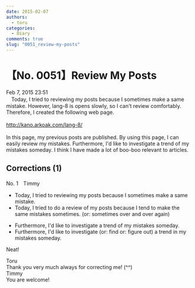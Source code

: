 ```yaml
---
date: 2015-02-07
authors:
  - toru
categories:
  - Diary
comments: true
slug: "0051_review-my-posts"
---
```


# 【No. 0051】Review My Posts
<div class="date">Feb 7, 2015 23:51</div>
<div id="post"><div id="body_show_ori">
　Today, I tried to reviewing my posts because I sometimes make a same mistake. However, lang-8 is opens slowly, so I can't review comfortably. Therefore, I created the following web page.<br/><br/><a href="http://kano.arkoak.com/lang-8/" target="_blank">http://kano.arkoak.com/lang-8/</a><br/><br/>In this page, my previous posts are published. By using this page, I can easily review my mistakes. Furthermore, I'd like to investigate a trend of my mistakes someday. I think I have made a lot of boo-boo relevant to articles.
</div></div>

<!-- more -->


## Corrections (1)
<div id="block"><div class="first_name"> No. 1　<span class="just_name">Timmy</span></div><div id="block2">
<ul class="correction_field">
<li class="incorrect">Today, I tried to reviewing my posts because I sometimes make a same mistake.</li>
<li class="corrected correct">
Today, I tried to <span class="f_blue">do a</span> review <span class="f_blue">of</span> my posts because I <span class="f_blue">tend to</span> make <span class="f_blue">the </span>same mistake<span class="f_blue">s </span>sometimes. (or: <span class="f_blue">sometimes over and over again</span>)
</li>
</ul>
<ul class="correction_field">
<li class="incorrect">Furthermore, I'd like to investigate a trend of my mistakes someday.</li>
<li class="corrected correct">
Furthermore, I'd like to investigate (or: <span class="f_blue">find</span> or: <span class="f_blue">figure out</span>) a trend <span class="f_blue">in</span> my mistakes someday.
</li>
</ul>
<p class="comment_small">
 Neat!
</p>

</div><div class="name"><span class="just_name">Toru</span><br>
Thank you very much always for correcting me! (^^)
</div>
<div class="name"><span class="just_name">Timmy</span><br>
You are welcome!
</div>
</div>
